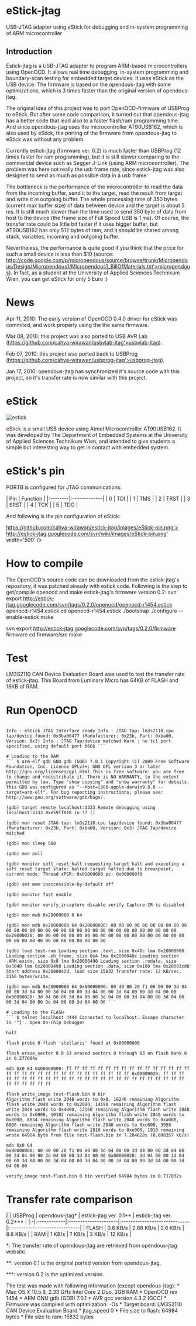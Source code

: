 # eStick-jtag
USB-JTAG adapter using eStick for debugging and in-system programming of ARM microcontroller

## Introduction
Estick-jtag is a USB-JTAG adapter to program ARM-based microcontrollers using OpenOCD. It allows real time debugging, in-system programming and boundary-scan testing for embedded target devices. It uses eStick as the USB device. The firmware is based on the opendous-jtag with some optimizations, which is 3 times faster than the original version of opendous-jtag.

The original idea of this project was to port OpenOCD-firmware of USBProg to eStick. But after some code comparison, it turned out that opendous-jtag has a better code that lead also to a faster flash/ram programming time. And since opendous-jtag uses the microcontroller AT90USB162, which is also used by eStick, the porting of the firmware from opendous-jtag to eStick was without any problem.

Currently estick-jtag (firmware ver. 0.2) is much faster than USBProg (12 times faster for ram programming), but it is still slower comparing to the commercial device such as Segger J-Link (using ARM microcontroller). The problem was here not really the usb frame rate, since estick-jtag was also designed to send as much as possible data in a usb frame.

The bottleneck is the performance of the microcontroller to read the data from the incoming buffer, send it to the target, read the result from target and write it in outgoing buffer. The whole processing time of 350 bytes (current max buffer size) of data between device and the target is about 5 ms. It is still much slower than the time used to send 350 byte of data from host to the device (the frame size of Full Speed USB is 1 ms). Of course, the transfer rate could be little bit faster if it uses bigger buffer, but AT90USB162 has only 512 bytes of ram, and it should be shared among stack, variables, incoming and outgoing buffer.

Nevertheless, the performance is quite good if you think that the price for such a small device is less than $10 (source: http://code.google.com/p/micropendous/source/browse/trunk/Micropendous/Design/Micropendous1/Micropendous1_BillOfMaterials.txt'>micropendous). In fact, as a student at the University of Applied Sciences Technikum Wien, you can get eStick for only 5 Euro :)

# News
Apr 11, 2010: The early version of OpenOCD 0.4.0 driver for eStick was commited, and work properly using the the same firmware.

Mar 08, 2010: this project was also ported to USB AVR Lab (https://github.com/cahya-wirawan/usbvlab-jtag'>usbvlab-jtag).

Feb 07, 2010: this project was ported back to USBProg (https://github.com/cahya-wirawan/usbprog-jtag'>usbprog-jtag).

Jan 17, 2010: opendous-jtag has synchronized it's source code with this project, so it's transfer rate is now similar with this project.

# eStick
![estick](https://github.com/cahya-wirawan/estick-jtag/blob/master/images/eStick-01.png "estick")

eStick is a small USB device using Atmel Microcontroller AT90USB162. It was developed by The Department of Embedded Systems at the University of Applied Sciences Technikum Wien, and intended to give students a simple but interesting way to get in contact with embedded system.

# eStick's pin
PORTB is configured for JTAG communications:

| Pin | Function | |:--------|:-------------| | 0 | TDI | | 1 | TMS | | 2 | TRST | | 3 | SRST | | 4 | TCK | | 5 | TDO |

And following is the pin configuration of eStick:

https://github.com/cahya-wirawan/estick-jtag/images/eStick-pin.png'> http://estick-jtag.googlecode.com/svn/wiki/images/eStick-pin.png' width='500' />

# How to compile
The OpenOCD's source code can be downloaded from the estick-jtag's repository, it was patched already with estick code. Following is the step to get/compile openocd and make estick-jtag's firmware version 0.2: svn export http://estick-jtag.googlecode.com/svn/tags/0.2.0/openocd/openocd-r1454.estick openocd-r1454.estick cd openocd-r1454.estick ./bootstrap ./configure --enable-estick make

svn export http://estick-jtag.googlecode.com/svn/tags/0.2.0/firmware firmware cd firmware/src make

# Test
LM3S2110 CAN Device Evaluation Board was used to test the transfer rate of estick-jtag. This Board from Luminary Micro has 64KB of FLASH and 16KB of RAM.

# Run OpenOCD
``` $ openocd -f lm3s2110_estick.cfg

Info : eStick JTAG Interface ready Info : JTAG tap: lm3s2110.cpu tap/device found: 0x3ba00477 (Manufacturer: 0x23b, Part: 0xba00, Version: 0x3) Info : JTAG Tap/device matched Warn : no tcl port specified, using default port 6666 ```

# Loading to the RAM
``` $ arm-elf-gdb GNU gdb (GDB) 7.0.1 Copyright (C) 2009 Free Software Foundation, Inc. License GPLv3+: GNU GPL version 3 or later http://gnu.org/licenses/gpl.html This is free software: you are free to change and redistribute it. There is NO WARRANTY, to the extent permitted by law. Type "show copying" and "show warranty" for details. This GDB was configured as "--host=i386-apple-darwin9.8.0 --target=arm-elf". For bug reporting instructions, please see: http://www.gnu.org/software/gdb/bugs/.

(gdb) target remote localhost:3333 Remote debugging using localhost:3333 0xe59ff018 in ?? ()

(gdb) mon reset JTAG tap: lm3s2110.cpu tap/device found: 0x3ba00477 (Manufacturer: 0x23b, Part: 0xba00, Version: 0x3) JTAG Tap/device matched

(gdb) mon sleep 500

(gdb) mon poll

(gdb) monitor soft_reset_halt requesting target halt and executing a soft reset target state: halted target halted due to breakpoint, current mode: Thread xPSR: 0x01000000 pc: 0x000000f0

(gdb) set mem inaccessible-by-default off

(gdb) monitor fast enable

(gdb) monitor verify_ircapture disable verify Capture-IR is disabled

(gdb) mon mwb 0x20000000 0 64

(gdb) mon mdb 0x20000000 64 0x20000000: 00 00 00 00 00 00 00 00 00 00 00 00 00 00 00 00 00 00 00 00 00 00 00 00 00 00 00 00 00 00 00 00 0x20000020: 00 00 00 00 00 00 00 00 00 00 00 00 00 00 00 00 00 00 00 00 00 00 00 00 00 00 00 00 00 00 00 00

(gdb) load test-ram Loading section .text, size 0x48c lma 0x20000000 Loading section .eh_frame, size 0x4 lma 0x2000048c Loading section .ARM.exidx, size 0x8 lma 0x20000490 Loading section .rodata, size 0x3840 lma 0x20000498 Loading section .data, size 0x100 lma 0x20003cd8 Start address 0x2000042d, load size 15832 Transfer rate: 12 KB/sec, 3166 bytes/write.

(gdb) mon mdb 0x20000000 64 0x00000000: 00 40 00 20 f1 00 00 00 3d 04 00 00 3d 04 00 00 3d 04 00 00 3d 04 00 00 3d 04 00 00 3d 04 00 00 0x00000020: 3d 04 00 00 3d 04 00 00 3d 04 00 00 3d 04 00 00 3d 04 00 00 3d 04 00 00 3d 04 00 00 3d 04 00 00 ```

# Loading to the FLASH
``` $ telnet localhost 4444 Connected to localhost. Escape character is '^]'. Open On-Chip Debugger

halt

flash probe 0 flash 'stellaris' found at 0x00000000

flash erase_sector 0 0 63 erased sectors 0 through 63 on flash bank 0 in 0.277004s

mdb 0x0 64 0x00000000: ff ff ff ff ff ff ff ff ff ff ff ff ff ff ff ff ff ff ff ff ff ff ff ff ff ff ff ff ff ff ff ff 0x00000020: ff ff ff ff ff ff ff ff ff ff ff ff ff ff ff ff ff ff ff ff ff ff ff ff ff ff ff ff ff ff ff ff

flash write_image test-flash.bin 0 bin 
Algorithm flash write 2048 words to 0x0, 16246 remaining Algorithm flash write 2048 words to 0x2000, 14198 remaining Algorithm flash write 2048 words to 0x4000, 12150 remaining Algorithm flash write 2048 words to 0x6000, 10102 remaining Algorithm flash write 2048 words to 0x8000, 8054 remaining Algorithm flash write 2048 words to 0xa000, 6006 remaining Algorithm flash write 2048 words to 0xc000, 3958 remaining Algorithm flash write 1910 words to 0xe000, 1910 remaining wrote 64984 byte from file test-flash.bin in 7.204628s (8.808357 kb/s)

mdb 0x0 64 
0x00000000: 00 40 00 20 f1 00 00 00 3d 04 00 00 3d 04 00 00 3d 04 00 00 3d 04 00 00 3d 04 00 00 3d 04 00 00 0x00000020: 3d 04 00 00 3d 04 00 00 3d 04 00 00 3d 04 00 00 3d 04 00 00 3d 04 00 00 3d 04 00 00 3d 04 00 00

verify_image test-flash.bin 0 bin verified 64984 bytes in 0.717032s

```

# Transfer rate comparison
| | USBProg | opendous-jtag* | estick-jtag ver. 0.1** | estick-jtag ver. 0.2*** | |:-|:------------|:---------------------|:-----------------------------|:------------------------------| | FLASH | 0.6 KB/s | 2.88 KB/s | 2.6 KB/s | 8.8 KB/s | | RAM | 1 KB/s | ? KB/s | 3 KB/s | 12 KB/s |

*: The transfer rate of opendous-jtag are retrieved from opendous-jtag website.

**: version 0.1 is the original ported version from opendous-jtag.

***: version 0.2 is the optimized version.

The test was made with following information (except opendous-jtag): * Mac OS X 10.5.8, 2.33 GHz Intel Core 2 Duo, 2GB RAM * OpenOCD rev 1454 * ARM GNU gdb (GDB) 7.0.1 * AVR gcc version 4.3.2 (GCC) * Firmware was compiled with optimization: -Os * Target board: LM3S2110 CAN Device Evaluation Board * jtag_speed 0 * File size to flash: 64984 bytes * File size to ram: 15832 bytes
